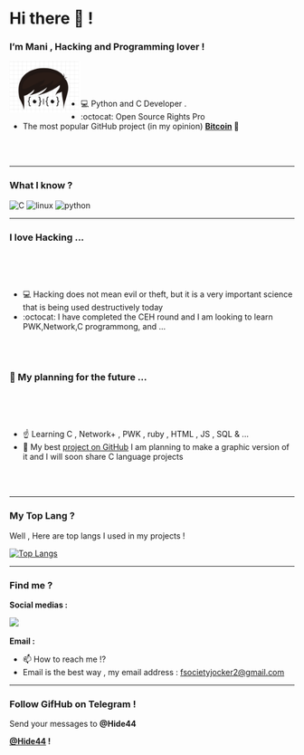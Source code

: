<h1>Hi there 👋 !</h1>
<h3>I’m Mani , Hacking and Programming lover !</h3>

<img align="left" src="https://raw.githubusercontent.com/ManiFsociety/ManiFsociety/master/Dev.png" width="25%"/>

<br>
<br>
<br>

- 💻 Python and C Developer .
- :octocat: Open Source Rights Pro
- </a>The most popular GitHub project (in my opinion) <b><a href="https://github.com/bitcoin/bitcoin">Bitcoin</a> 💖</b>

<br>
<br>

<hr>

### What I know ?
<p align="left"><img src="https://upload.wikimedia.org/wikipedia/commons/archive/3/35/20190417225046%21The_C_Programming_Language_logo.svg" alt="C" width="40" height="40"/> <img src="https://devicons.github.io/devicon/devicon.git/icons/linux/linux-original.svg" alt="linux" width="40" height="40"/> <img src="https://devicons.github.io/devicon/devicon.git/icons/python/python-original.svg" alt="python" width="40" height="40"/></p>

<hr>

### I love Hacking ...
<br>
<br>
<br>

- 💻 Hacking does not mean evil or theft, but it is a very important science that is being used destructively today
- :octocat: I have completed the CEH round and I am looking to learn PWK,Network,C programmong, and ...

<br>
<br>

### 🤖 My planning for the future ...
<br>
<br>
<br>

- ☝️ Learning C , Network+ , PWK , ruby , HTML , JS , SQL & ...
- 👊 My best <a href="https://github.com/ManiFsociety/shabbir">project on GitHub</a> I am planning to make a graphic version of it and I will soon share C language projects

<br>
<br>
<hr>

### My Top Lang ?

<p>Well , Here are top langs I used in my projects !</p>

[![Top Langs](https://github-readme-stats.vercel.app/api/top-langs/?username=ManiFsociety&layout=compact)](https://github.com/ManiFsociety)

<hr>

### Find me ?
<p><b>Social medias :</b></p>

[<img src="https://img.icons8.com/color/48/000000/twitter.png" width="3.5%"/>](https://twitter.com/ManiFsociety)

<p><b>Email :</b></p>

- 📫 How to reach me !?
- Email is the best way , my email address : fsocietyjocker2@gmail.com

<hr>


### Follow GifHub on Telegram !
<p>Send your messages to <b>@Hide44</b>
<p><b><a href="https://t.me/Hide44">@Hide44</a> !</b></p>